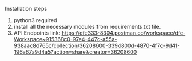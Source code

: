 Installation steps
1) python3 required
2) install all the necessary modules from requirements.txt file.
3) API Endpoints link: https://dfe333-8304.postman.co/workspace/dfe-Workspace~915368c0-97e4-447c-a55a-938aac8d765c/collection/36208600-339d800d-4870-4f7c-9d41-196a67a9d4a5?action=share&creator=36208600
